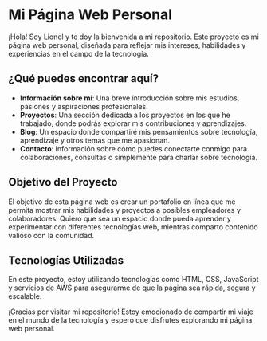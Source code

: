 # Mi Página Web Personal

¡Hola! Soy Lionel y te doy la bienvenida a mi repositorio. Este proyecto es mi página web personal, diseñada para reflejar mis intereses, habilidades y experiencias en el campo de la tecnología. 

## ¿Qué puedes encontrar aquí?

- **Información sobre mí**: Una breve introducción sobre mis estudios, pasiones y aspiraciones profesionales.
- **Proyectos**: Una sección dedicada a los proyectos en los que he trabajado, donde podrás explorar mis contribuciones y aprendizajes.
- **Blog**: Un espacio donde compartiré mis pensamientos sobre tecnología, aprendizaje y otros temas que me apasionan.
- **Contacto**: Información sobre cómo puedes conectarte conmigo para colaboraciones, consultas o simplemente para charlar sobre tecnología.

## Objetivo del Proyecto

El objetivo de esta página web es crear un portafolio en línea que me permita mostrar mis habilidades y proyectos a posibles empleadores y colaboradores. Quiero que sea un espacio donde pueda aprender y experimentar con diferentes tecnologías web, mientras comparto contenido valioso con la comunidad.

## Tecnologías Utilizadas

En este proyecto, estoy utilizando tecnologías como HTML, CSS, JavaScript y servicios de AWS para asegurarme de que la página sea rápida, segura y escalable.

¡Gracias por visitar mi repositorio! Estoy emocionado de compartir mi viaje en el mundo de la tecnología y espero que disfrutes explorando mi página web personal.